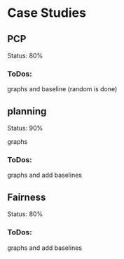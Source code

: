 # Case Studies

## PCP
Status: 80% 


### ToDos:

graphs and baseline (random is done)

## planning

Status: 90%

graphs

### ToDos:


graphs and add baselines 


## Fairness

Status: 80%

### ToDos:
graphs and add baselines 


